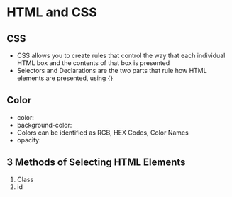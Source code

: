 # HTML and CSS

## CSS
 * CSS allows you to create rules that control the way that each individual HTML box and the contents of that box is presented
 * Selectors and Declarations are the two parts that rule how HTML elements are presented, using {}

## Color
 * color:
 * background-color:
 * Colors can be identified as RGB, HEX Codes, Color Names
 * opacity:

## 3 Methods of Selecting HTML Elements
 1. Class
 2. id
